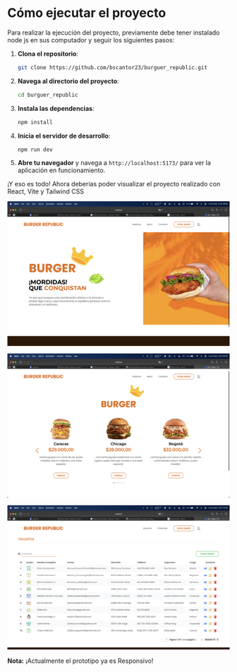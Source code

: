 # Cómo ejecutar el proyecto

Para realizar la ejecución del proyecto, previamente debe tener instalado node js en sus computador y seguir los siguientes pasos:

1. **Clona el repositorio**:
    ```bash
    git clone https://github.com/bscantor23/burguer_republic.git
    ```

2. **Navega al directorio del proyecto**:
    ```bash
    cd burguer_republic
    ```

3. **Instala las dependencias**:
    ```bash
    npm install
    ```

4. **Inicia el servidor de desarrollo**:
    ```bash
    npm run dev
    ```

5. **Abre tu navegador** y navega a `http://localhost:5173/` para ver la aplicación en funcionamiento.

¡Y eso es todo! Ahora deberías poder visualizar el proyecto realizado con React, Vite y Tailwind CSS

![alt text](image.png)

![alt text](image-1.png)

![alt text](image-2.png)

**Nota:** ¡Actualmente el prototipo ya es Responsivo!